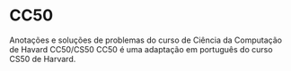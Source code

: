 # CC50
 Anotações e soluções de problemas do curso de Ciência da Computação de Havard CC50/CS50
 CC50 é uma adaptação em português do curso CS50 de Harvard.
